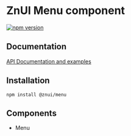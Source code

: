 # ZnUI Menu component
[![npm version](https://buttons.fury.io/js/@znui%2Fmenu.svg)](https://buttons.fury.io/js/@znui%2Fmenu)

## Documentation
[API Documentation and examples](https://ui.zation.ru/)

## Installation

```
npm install @znui/menu
```

## Components
- Menu
